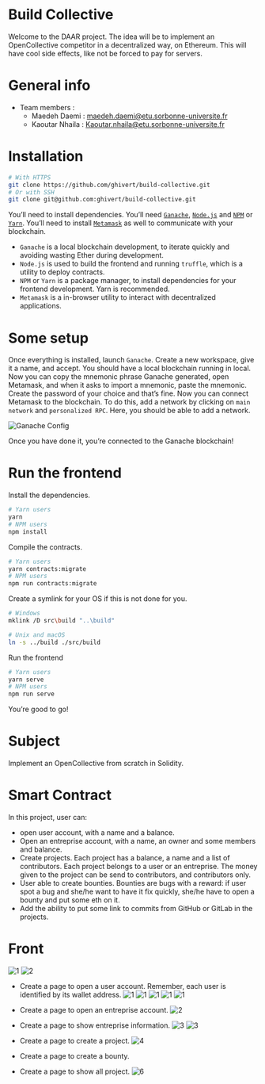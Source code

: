 # Build Collective

Welcome to the DAAR project. The idea will be to implement an OpenCollective competitor in a decentralized way, on Ethereum. This will have cool side effects, like not be forced to pay for servers.

# General info
* Team members :
   - Maedeh Daemi  :   maedeh.daemi@etu.sorbonne-universite.fr
   - Kaoutar Nhaila :  Kaoutar.nhaila@etu.sorbonne-universite.fr
   
# Installation

```bash
# With HTTPS
git clone https://github.com/ghivert/build-collective.git
# Or with SSH
git clone git@github.com:ghivert/build-collective.git
```

You’ll need to install dependencies. You’ll need [`Ganache`](https://www.trufflesuite.com/ganache), [`Node.js`](https://nodejs.org/en/) and [`NPM`](https://www.npmjs.com/) or [`Yarn`](https://yarnpkg.com/). You’ll need to install [`Metamask`](https://metamask.io/) as well to communicate with your blockchain.

- `Ganache` is a local blockchain development, to iterate quickly and avoiding wasting Ether during development.
- `Node.js` is used to build the frontend and running `truffle`, which is a utility to deploy contracts.
- `NPM` or `Yarn` is a package manager, to install dependencies for your frontend development. Yarn is recommended.
- `Metamask` is a in-browser utility to interact with decentralized applications.

# Some setup

Once everything is installed, launch `Ganache`. Create a new workspace, give it a name, and accept. You should have a local blockchain running in local. Now you can copy the mnemonic phrase Ganache generated, open Metamask, and when it asks to import a mnemonic, paste the mnemonic. Create the password of your choice and that’s fine.
Now you can connect Metamask to the blockchain. To do this, add a network by clicking on `main network` and `personalized RPC`. Here, you should be able to add a network.

![Ganache Config](public/ganache-config.png)

Once you have done it, you’re connected to the Ganache blockchain!

# Run the frontend

Install the dependencies.

```bash
# Yarn users
yarn
# NPM users
npm install
```

Compile the contracts.

```bash
# Yarn users
yarn contracts:migrate
# NPM users
npm run contracts:migrate
```

Create a symlink for your OS if this is not done for you.

```bash
# Windows
mklink /D src\build "..\build"

# Unix and macOS
ln -s ../build ./src/build
```

Run the frontend

```bash
# Yarn users
yarn serve
# NPM users
npm run serve
```

You’re good to go!

# Subject

Implement an OpenCollective from scratch in Solidity.

# Smart Contract

In this project, user can: 
- open user account, with a name and a balance.
- Open an entreprise account, with a name, an owner and some members and balance.
- Create projects. Each project has a balance, a name and a list of contributors. Each project belongs to a user or an entreprise. The money given to the project can be send to contributors, and contributors only.
- User able to create bounties. Bounties are bugs with a reward: if user spot a bug and she/he want to have it fix quickly, she/he have to open a bounty and put some eth on it.
- Add the ability to put some link to commits from GitHub or GitLab in the projects.

# Front
![1](https://imgur.com/P24DLvE.png)
![2](https://imgur.com/4EUokcn.png)
- Create a page to open a user account. Remember, each user is identified by its wallet address.
![1](https://imgur.com/EOmuGht.png)
![1](https://imgur.com/65McLG9.png)
![1](https://imgur.com/65McLG9.png)
![1](https://imgur.com/edIyBvq.png)
![1](https://imgur.com/Qz9IR99.png)
- Create a page to open an entreprise account.
![2](https://imgur.com/80kDpV7.png)
- Create a page to show entreprise information.
![3](https://imgur.com/iWxeMh9.png)
![3](https://imgur.com/shuwrLC.png)
- Create a page to create a project.
![4](https://imgur.com/yaHHrme.png)
- Create a page to create a bounty.

- Create a page to show all project.
![6](https://imgur.com/uLqsExi.png)

